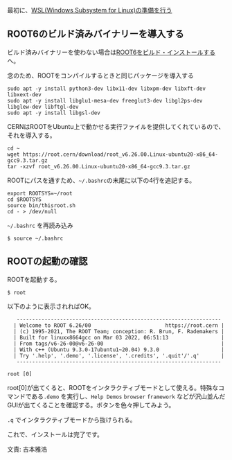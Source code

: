 最初に、[WSL(Windows Subsystem for Linux)の準備を行う](windows_wsl.md)

## ROOT6のビルド済みバイナリーを導入する

ビルド済みバイナリーを使わない場合は[ROOT6をビルド・インストールする](windows_wsl_build.md#ROOT6をビルド・インストールする)へ。

念のため、ROOTをコンパイルするときと同じパッケージを導入する

```
sudo apt -y install python3-dev libx11-dev libxpm-dev libxft-dev libxext-dev
sudo apt -y install libglu1-mesa-dev freeglut3-dev libgl2ps-dev libglew-dev libftgl-dev
sudo apt -y install libgsl-dev
```

CERNはROOTをUbuntu上で動かせる実行ファイルを提供してくれているので、それを導入する。

```
cd ~
wget https://root.cern/download/root_v6.26.00.Linux-ubuntu20-x86_64-gcc9.3.tar.gz
tar -xzvf root_v6.26.00.Linux-ubuntu20-x86_64-gcc9.3.tar.gz
```

ROOTにパスを通すため、`~/.bashrc`の末尾に以下の4行を追記する。

```
export ROOTSYS=~/root
cd $ROOTSYS
source bin/thisroot.sh
cd - > /dev/null
```

`~/.bashrc` を再読み込み

```
$ source ~/.bashrc
```

## ROOTの起動の確認

ROOTを起動する。

```
$ root
```

以下のように表示されればOK。

```
   ------------------------------------------------------------------
  | Welcome to ROOT 6.26/00                        https://root.cern |
  | (c) 1995-2021, The ROOT Team; conception: R. Brun, F. Rademakers |
  | Built for linuxx8664gcc on Mar 03 2022, 06:51:13                 |
  | From tags/v6-26-00@v6-26-00                                      |
  | With c++ (Ubuntu 9.3.0-17ubuntu1~20.04) 9.3.0                    |
  | Try '.help', '.demo', '.license', '.credits', '.quit'/'.q'       |
   ------------------------------------------------------------------

root [0]
```

root[0]が出てくると、ROOTをインタラクティブモードとして使える。特殊なコマンドである`.demo` を実行し、`Help Demos` `browser` `framework` などが沢山並んだGUIが出てくることを確認する。ボタンを色々押してみよう。

`.q` でインタラクティブモードから抜けられる。

これで、インストールは完了です。

文責: 吉本雅浩
